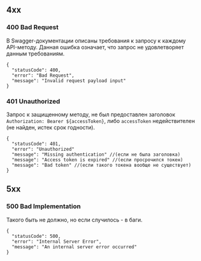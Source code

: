 ## 4xx

### 400 Bad Request

В Swagger-документации описаны требования к запросу к каждому API-методу. Данная ошибка означает, что запрос не удовлетворяет данным требованиям.

```
{
  "statusCode": 400,
  "error": "Bad Request",
  "message": "Invalid request payload input"
}
```

### 401 Unauthorized

Запрос к защищенному методу, не был предоставлен заголовок `Authorization: Bearer ${accessToken}`, либо `accessToken` недействителен (не найден, истек срок годности).

```
{
  "statusCode": 401,
  "error": "Unauthorized"
  "message": "Missing authentication" //(если не была заголовка)
  "message": "Access token is expired" //(если просрочился токен)
  "message": "Bad token" //(если такого токена вообще не существует)
}
```

## 5xx

### 500 Bad Implementation

Такого быть не должно, но если случилось - в баги.

```
{
  "statusCode": 500,
  "error": "Internal Server Error",
  "message": "An internal server error occurred"
}
```
